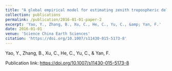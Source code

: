 ```yaml
---
title: "A global empirical model for estimating zenith tropospheric delay"
collection: publications
permalink: /publication/2016-01-01-paper-2
excerpt: 'Yao, Y., Zhang, B., Xu, C., He, C., Yu, C., &amp; Yan, F.'
date: 2016-01-01
venue: 'Science China Earth Sciences'
citation: 'https://doi.org/10.1007/s11430-015-5173-8'
---
```

Yao, Y., Zhang, B., Xu, C., He, C., Yu, C., &amp; Yan, F.

Publication link: https://doi.org/10.1007/s11430-015-5173-8